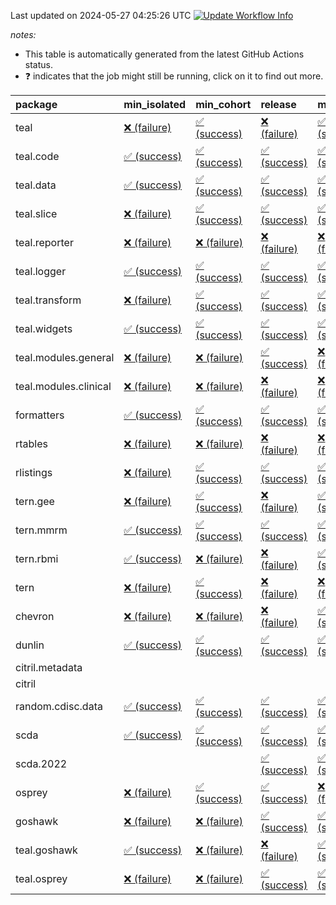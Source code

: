 Last updated on 2024-05-27 04:25:26 UTC [![Update Workflow
Info](https://github.com/averissimo/verdepcheck-status/actions/workflows/update.yaml/badge.svg)](https://github.com/averissimo/verdepcheck-status/actions/workflows/update.yaml)

*notes:*

-   This table is automatically generated from the latest GitHub Actions
    status.
-   ❓ indicates that the job might still be running, click on it to
    find out more.

<table>
<colgroup>
<col style="width: 4%" />
<col style="width: 23%" />
<col style="width: 23%" />
<col style="width: 23%" />
<col style="width: 23%" />
</colgroup>
<thead>
<tr class="header">
<th style="text-align: left;">package</th>
<th style="text-align: left;">min_isolated</th>
<th style="text-align: left;">min_cohort</th>
<th style="text-align: left;">release</th>
<th style="text-align: left;">max</th>
</tr>
</thead>
<tbody>
<tr class="odd">
<td style="text-align: left;">teal</td>
<td
style="text-align: left;"><a href="https://github.com/insightsengineering/teal/actions/runs/9240413261/job/25420660781">❌
(failure)</a></td>
<td
style="text-align: left;"><a href="https://github.com/insightsengineering/teal/actions/runs/9240413261/job/25420660626">✅
(success)</a></td>
<td
style="text-align: left;"><a href="https://github.com/insightsengineering/teal/actions/runs/9240413261/job/25420660853">❌
(failure)</a></td>
<td
style="text-align: left;"><a href="https://github.com/insightsengineering/teal/actions/runs/9240413261/job/25420660700">✅
(success)</a></td>
</tr>
<tr class="even">
<td style="text-align: left;">teal.code</td>
<td
style="text-align: left;"><a href="https://github.com/insightsengineering/teal.code/actions/runs/9240414806/job/25420664206">✅
(success)</a></td>
<td
style="text-align: left;"><a href="https://github.com/insightsengineering/teal.code/actions/runs/9240414806/job/25420664419">✅
(success)</a></td>
<td
style="text-align: left;"><a href="https://github.com/insightsengineering/teal.code/actions/runs/9240414806/job/25420664127">✅
(success)</a></td>
<td
style="text-align: left;"><a href="https://github.com/insightsengineering/teal.code/actions/runs/9240414806/job/25420664306">✅
(success)</a></td>
</tr>
<tr class="odd">
<td style="text-align: left;">teal.data</td>
<td
style="text-align: left;"><a href="https://github.com/insightsengineering/teal.data/actions/runs/9240415549/job/25420665606">✅
(success)</a></td>
<td
style="text-align: left;"><a href="https://github.com/insightsengineering/teal.data/actions/runs/9240415549/job/25420665410">✅
(success)</a></td>
<td
style="text-align: left;"><a href="https://github.com/insightsengineering/teal.data/actions/runs/9240415549/job/25420665508">✅
(success)</a></td>
<td
style="text-align: left;"><a href="https://github.com/insightsengineering/teal.data/actions/runs/9240415549/job/25420665317">✅
(success)</a></td>
</tr>
<tr class="even">
<td style="text-align: left;">teal.slice</td>
<td
style="text-align: left;"><a href="https://github.com/insightsengineering/teal.slice/actions/runs/9240421445/job/25420678149">❌
(failure)</a></td>
<td
style="text-align: left;"><a href="https://github.com/insightsengineering/teal.slice/actions/runs/9240421445/job/25420678002">✅
(success)</a></td>
<td
style="text-align: left;"><a href="https://github.com/insightsengineering/teal.slice/actions/runs/9240421445/job/25420678107">✅
(success)</a></td>
<td
style="text-align: left;"><a href="https://github.com/insightsengineering/teal.slice/actions/runs/9240421445/job/25420678049">✅
(success)</a></td>
</tr>
<tr class="odd">
<td style="text-align: left;">teal.reporter</td>
<td
style="text-align: left;"><a href="https://github.com/insightsengineering/teal.reporter/actions/runs/9240417933/job/25420670827">❌
(failure)</a></td>
<td
style="text-align: left;"><a href="https://github.com/insightsengineering/teal.reporter/actions/runs/9240417933/job/25420670577">❌
(failure)</a></td>
<td
style="text-align: left;"><a href="https://github.com/insightsengineering/teal.reporter/actions/runs/9240417933/job/25420670656">❌
(failure)</a></td>
<td
style="text-align: left;"><a href="https://github.com/insightsengineering/teal.reporter/actions/runs/9240417933/job/25420670755">❌
(failure)</a></td>
</tr>
<tr class="even">
<td style="text-align: left;">teal.logger</td>
<td
style="text-align: left;"><a href="https://github.com/insightsengineering/teal.logger/actions/runs/9240414698/job/25420664142">✅
(success)</a></td>
<td
style="text-align: left;"><a href="https://github.com/insightsengineering/teal.logger/actions/runs/9240414698/job/25420663978">✅
(success)</a></td>
<td
style="text-align: left;"><a href="https://github.com/insightsengineering/teal.logger/actions/runs/9240414698/job/25420664214">✅
(success)</a></td>
<td
style="text-align: left;"><a href="https://github.com/insightsengineering/teal.logger/actions/runs/9240414698/job/25420664054">✅
(success)</a></td>
</tr>
<tr class="odd">
<td style="text-align: left;">teal.transform</td>
<td
style="text-align: left;"><a href="https://github.com/insightsengineering/teal.transform/actions/runs/9240419000/job/25420672630">❌
(failure)</a></td>
<td
style="text-align: left;"><a href="https://github.com/insightsengineering/teal.transform/actions/runs/9240419000/job/25420672518">✅
(success)</a></td>
<td
style="text-align: left;"><a href="https://github.com/insightsengineering/teal.transform/actions/runs/9240419000/job/25420672678">✅
(success)</a></td>
<td
style="text-align: left;"><a href="https://github.com/insightsengineering/teal.transform/actions/runs/9240419000/job/25420672584">✅
(success)</a></td>
</tr>
<tr class="even">
<td style="text-align: left;">teal.widgets</td>
<td
style="text-align: left;"><a href="https://github.com/insightsengineering/teal.widgets/actions/runs/9240428682/job/25420694197">✅
(success)</a></td>
<td
style="text-align: left;"><a href="https://github.com/insightsengineering/teal.widgets/actions/runs/9240428682/job/25420694130">✅
(success)</a></td>
<td
style="text-align: left;"><a href="https://github.com/insightsengineering/teal.widgets/actions/runs/9240428682/job/25420694253">✅
(success)</a></td>
<td
style="text-align: left;"><a href="https://github.com/insightsengineering/teal.widgets/actions/runs/9240428682/job/25420694062">✅
(success)</a></td>
</tr>
<tr class="odd">
<td style="text-align: left;">teal.modules.general</td>
<td
style="text-align: left;"><a href="https://github.com/insightsengineering/teal.modules.general/actions/runs/9240413559/job/25420661326">❌
(failure)</a></td>
<td
style="text-align: left;"><a href="https://github.com/insightsengineering/teal.modules.general/actions/runs/9240413559/job/25420661169">❌
(failure)</a></td>
<td
style="text-align: left;"><a href="https://github.com/insightsengineering/teal.modules.general/actions/runs/9240413559/job/25420661412">✅
(success)</a></td>
<td
style="text-align: left;"><a href="https://github.com/insightsengineering/teal.modules.general/actions/runs/9240413559/job/25420661226">❌
(failure)</a></td>
</tr>
<tr class="even">
<td style="text-align: left;">teal.modules.clinical</td>
<td
style="text-align: left;"><a href="https://github.com/insightsengineering/teal.modules.clinical/actions/runs/9240424423/job/25420685217">❌
(failure)</a></td>
<td
style="text-align: left;"><a href="https://github.com/insightsengineering/teal.modules.clinical/actions/runs/9240424423/job/25420685023">❌
(failure)</a></td>
<td
style="text-align: left;"><a href="https://github.com/insightsengineering/teal.modules.clinical/actions/runs/9240424423/job/25420685308">❌
(failure)</a></td>
<td
style="text-align: left;"><a href="https://github.com/insightsengineering/teal.modules.clinical/actions/runs/9240424423/job/25420685115">❌
(failure)</a></td>
</tr>
<tr class="odd">
<td style="text-align: left;">formatters</td>
<td
style="text-align: left;"><a href="https://github.com/insightsengineering/formatters/actions/runs/9240422063/job/25420679917">✅
(success)</a></td>
<td
style="text-align: left;"><a href="https://github.com/insightsengineering/formatters/actions/runs/9240422063/job/25420679788">✅
(success)</a></td>
<td
style="text-align: left;"><a href="https://github.com/insightsengineering/formatters/actions/runs/9240422063/job/25420679995">✅
(success)</a></td>
<td
style="text-align: left;"><a href="https://github.com/insightsengineering/formatters/actions/runs/9240422063/job/25420679842">✅
(success)</a></td>
</tr>
<tr class="even">
<td style="text-align: left;">rtables</td>
<td
style="text-align: left;"><a href="https://github.com/insightsengineering/rtables/actions/runs/9240413257/job/25420660889">❌
(failure)</a></td>
<td
style="text-align: left;"><a href="https://github.com/insightsengineering/rtables/actions/runs/9240413257/job/25420660803">❌
(failure)</a></td>
<td
style="text-align: left;"><a href="https://github.com/insightsengineering/rtables/actions/runs/9240413257/job/25420660964">❌
(failure)</a></td>
<td
style="text-align: left;"><a href="https://github.com/insightsengineering/rtables/actions/runs/9240413257/job/25420660675">❌
(failure)</a></td>
</tr>
<tr class="odd">
<td style="text-align: left;">rlistings</td>
<td
style="text-align: left;"><a href="https://github.com/insightsengineering/rlistings/actions/runs/9240417209/job/25420669524">❌
(failure)</a></td>
<td
style="text-align: left;"><a href="https://github.com/insightsengineering/rlistings/actions/runs/9240417209/job/25420669668">✅
(success)</a></td>
<td
style="text-align: left;"><a href="https://github.com/insightsengineering/rlistings/actions/runs/9240417209/job/25420669738">✅
(success)</a></td>
<td
style="text-align: left;"><a href="https://github.com/insightsengineering/rlistings/actions/runs/9240417209/job/25420669606">✅
(success)</a></td>
</tr>
<tr class="even">
<td style="text-align: left;">tern.gee</td>
<td
style="text-align: left;"><a href="https://github.com/insightsengineering/tern.gee/actions/runs/9240423359/job/25420682373">❌
(failure)</a></td>
<td
style="text-align: left;"><a href="https://github.com/insightsengineering/tern.gee/actions/runs/9240423359/job/25420682283">✅
(success)</a></td>
<td
style="text-align: left;"><a href="https://github.com/insightsengineering/tern.gee/actions/runs/9240423359/job/25420682445">❌
(failure)</a></td>
<td
style="text-align: left;"><a href="https://github.com/insightsengineering/tern.gee/actions/runs/9240423359/job/25420682412">✅
(success)</a></td>
</tr>
<tr class="odd">
<td style="text-align: left;">tern.mmrm</td>
<td
style="text-align: left;"><a href="https://github.com/insightsengineering/tern.mmrm/actions/runs/9240428885/job/25420694655">✅
(success)</a></td>
<td
style="text-align: left;"><a href="https://github.com/insightsengineering/tern.mmrm/actions/runs/9240428885/job/25420694566">✅
(success)</a></td>
<td
style="text-align: left;"><a href="https://github.com/insightsengineering/tern.mmrm/actions/runs/9240428885/job/25420694743">✅
(success)</a></td>
<td
style="text-align: left;"><a href="https://github.com/insightsengineering/tern.mmrm/actions/runs/9240428885/job/25420694455">✅
(success)</a></td>
</tr>
<tr class="even">
<td style="text-align: left;">tern.rbmi</td>
<td
style="text-align: left;"><a href="https://github.com/insightsengineering/tern.rbmi/actions/runs/9240422105/job/25420680108">✅
(success)</a></td>
<td
style="text-align: left;"><a href="https://github.com/insightsengineering/tern.rbmi/actions/runs/9240422105/job/25420679944">❌
(failure)</a></td>
<td
style="text-align: left;"><a href="https://github.com/insightsengineering/tern.rbmi/actions/runs/9240422105/job/25420680178">❌
(failure)</a></td>
<td
style="text-align: left;"><a href="https://github.com/insightsengineering/tern.rbmi/actions/runs/9240422105/job/25420680033">✅
(success)</a></td>
</tr>
<tr class="odd">
<td style="text-align: left;">tern</td>
<td
style="text-align: left;"><a href="https://github.com/insightsengineering/tern/actions/runs/9240417735/job/25420670529">❌
(failure)</a></td>
<td
style="text-align: left;"><a href="https://github.com/insightsengineering/tern/actions/runs/9240417735/job/25420670324">✅
(success)</a></td>
<td
style="text-align: left;"><a href="https://github.com/insightsengineering/tern/actions/runs/9240417735/job/25420670602">❌
(failure)</a></td>
<td
style="text-align: left;"><a href="https://github.com/insightsengineering/tern/actions/runs/9240417735/job/25420670406">❌
(failure)</a></td>
</tr>
<tr class="even">
<td style="text-align: left;">chevron</td>
<td
style="text-align: left;"><a href="https://github.com/insightsengineering/chevron/actions/runs/9240429506/job/25420695422">❌
(failure)</a></td>
<td
style="text-align: left;"><a href="https://github.com/insightsengineering/chevron/actions/runs/9240429506/job/25420695490">❌
(failure)</a></td>
<td
style="text-align: left;"><a href="https://github.com/insightsengineering/chevron/actions/runs/9240429506/job/25420695628">❌
(failure)</a></td>
<td
style="text-align: left;"><a href="https://github.com/insightsengineering/chevron/actions/runs/9240429506/job/25420695564">✅
(success)</a></td>
</tr>
<tr class="odd">
<td style="text-align: left;">dunlin</td>
<td
style="text-align: left;"><a href="https://github.com/insightsengineering/dunlin/actions/runs/9240416165/job/25420666533">✅
(success)</a></td>
<td
style="text-align: left;"><a href="https://github.com/insightsengineering/dunlin/actions/runs/9240416165/job/25420666400">✅
(success)</a></td>
<td
style="text-align: left;"><a href="https://github.com/insightsengineering/dunlin/actions/runs/9240416165/job/25420666607">✅
(success)</a></td>
<td
style="text-align: left;"><a href="https://github.com/insightsengineering/dunlin/actions/runs/9240416165/job/25420666471">✅
(success)</a></td>
</tr>
<tr class="even">
<td style="text-align: left;">citril.metadata</td>
<td style="text-align: left;"></td>
<td style="text-align: left;"></td>
<td style="text-align: left;"></td>
<td style="text-align: left;"></td>
</tr>
<tr class="odd">
<td style="text-align: left;">citril</td>
<td style="text-align: left;"></td>
<td style="text-align: left;"></td>
<td style="text-align: left;"></td>
<td style="text-align: left;"></td>
</tr>
<tr class="even">
<td style="text-align: left;">random.cdisc.data</td>
<td
style="text-align: left;"><a href="https://github.com/insightsengineering/random.cdisc.data/actions/runs/9240420971/job/25420676978">✅
(success)</a></td>
<td
style="text-align: left;"><a href="https://github.com/insightsengineering/random.cdisc.data/actions/runs/9240420971/job/25420676817">✅
(success)</a></td>
<td
style="text-align: left;"><a href="https://github.com/insightsengineering/random.cdisc.data/actions/runs/9240420971/job/25420677057">✅
(success)</a></td>
<td
style="text-align: left;"><a href="https://github.com/insightsengineering/random.cdisc.data/actions/runs/9240420971/job/25420676898">✅
(success)</a></td>
</tr>
<tr class="odd">
<td style="text-align: left;">scda</td>
<td
style="text-align: left;"><a href="https://github.com/insightsengineering/scda/actions/runs/9240417164/job/25420669608">✅
(success)</a></td>
<td
style="text-align: left;"><a href="https://github.com/insightsengineering/scda/actions/runs/9240417164/job/25420669468">✅
(success)</a></td>
<td
style="text-align: left;"><a href="https://github.com/insightsengineering/scda/actions/runs/9240417164/job/25420669392">✅
(success)</a></td>
<td
style="text-align: left;"><a href="https://github.com/insightsengineering/scda/actions/runs/9240417164/job/25420669532">✅
(success)</a></td>
</tr>
<tr class="even">
<td style="text-align: left;">scda.2022</td>
<td style="text-align: left;"></td>
<td style="text-align: left;"></td>
<td
style="text-align: left;"><a href="https://github.com/insightsengineering/scda.2022/actions/runs/9240422657/job/25420680896">✅
(success)</a></td>
<td
style="text-align: left;"><a href="https://github.com/insightsengineering/scda.2022/actions/runs/9240422657/job/25420680959">✅
(success)</a></td>
</tr>
<tr class="odd">
<td style="text-align: left;">osprey</td>
<td
style="text-align: left;"><a href="https://github.com/insightsengineering/osprey/actions/runs/9240426941/job/25420690105">❌
(failure)</a></td>
<td
style="text-align: left;"><a href="https://github.com/insightsengineering/osprey/actions/runs/9240426941/job/25420690017">✅
(success)</a></td>
<td
style="text-align: left;"><a href="https://github.com/insightsengineering/osprey/actions/runs/9240426941/job/25420690186">✅
(success)</a></td>
<td
style="text-align: left;"><a href="https://github.com/insightsengineering/osprey/actions/runs/9240426941/job/25420689938">❌
(failure)</a></td>
</tr>
<tr class="even">
<td style="text-align: left;">goshawk</td>
<td
style="text-align: left;"><a href="https://github.com/insightsengineering/goshawk/actions/runs/9240422087/job/25420679927">❌
(failure)</a></td>
<td
style="text-align: left;"><a href="https://github.com/insightsengineering/goshawk/actions/runs/9240422087/job/25420680004">❌
(failure)</a></td>
<td
style="text-align: left;"><a href="https://github.com/insightsengineering/goshawk/actions/runs/9240422087/job/25420680071">✅
(success)</a></td>
<td
style="text-align: left;"><a href="https://github.com/insightsengineering/goshawk/actions/runs/9240422087/job/25420679864">✅
(success)</a></td>
</tr>
<tr class="odd">
<td style="text-align: left;">teal.goshawk</td>
<td
style="text-align: left;"><a href="https://github.com/insightsengineering/teal.goshawk/actions/runs/9240421447/job/25420678193">✅
(success)</a></td>
<td
style="text-align: left;"><a href="https://github.com/insightsengineering/teal.goshawk/actions/runs/9240421447/job/25420678140">❌
(failure)</a></td>
<td
style="text-align: left;"><a href="https://github.com/insightsengineering/teal.goshawk/actions/runs/9240421447/job/25420678260">❌
(failure)</a></td>
<td
style="text-align: left;"><a href="https://github.com/insightsengineering/teal.goshawk/actions/runs/9240421447/job/25420678079">✅
(success)</a></td>
</tr>
<tr class="even">
<td style="text-align: left;">teal.osprey</td>
<td
style="text-align: left;"><a href="https://github.com/insightsengineering/teal.osprey/actions/runs/9240425740/job/25420687458">❌
(failure)</a></td>
<td
style="text-align: left;"><a href="https://github.com/insightsengineering/teal.osprey/actions/runs/9240425740/job/25420687383">❌
(failure)</a></td>
<td
style="text-align: left;"><a href="https://github.com/insightsengineering/teal.osprey/actions/runs/9240425740/job/25420687489">✅
(success)</a></td>
<td
style="text-align: left;"><a href="https://github.com/insightsengineering/teal.osprey/actions/runs/9240425740/job/25420687416">✅
(success)</a></td>
</tr>
</tbody>
</table>
